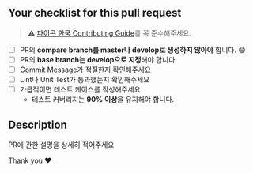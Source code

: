 ## Your checklist for this pull request

> ⚠️ [파이콘 한국 Contributing Guide](./CONTRIBUTING.md)를 꼭 준수해주세요.

- [ ] PR의 **compare branch를 master나 develop로 생성하지 않아야** 합니다. :smile:
- [ ] PR의 **base branch는 develop으로 지정**해야 합니다.
- [ ] Commit Message가 적절한지 확인해주세요
- [ ] Lint나 Unit Test가 통과했는지 확인해주세요
- [ ] 가급적이면 테스트 케이스를 작성해주세요
  - 테스트 커버리지는 **90% 이상**을 유지해야 합니다.

## Description

PR에 관한 설명을 상세히 적어주세요

Thank you ❤️
